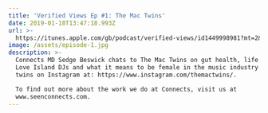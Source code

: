 ```yaml
---
title: 'Verified Views Ep #1: The Mac Twins'
date: 2019-01-18T13:47:18.993Z
url: >-
  https://itunes.apple.com/gb/podcast/verified-views/id1449998981?mt=2&i=1000427937971
image: /assets/episode-1.jpg
description: >-
  Connects MD Sedge Beswick chats to The Mac Twins on gut health, life as the
  Love Island DJs and what it means to be female in the music industry. Find the
  twins on Instagram at: https://www.instagram.com/themactwins/. 

  To find out more about the work we do at Connects, visit us at
  www.seenconnects.com.
---
```



